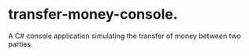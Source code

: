 # transfer-money-console.
A C# console application simulating the transfer of money between two parties.
